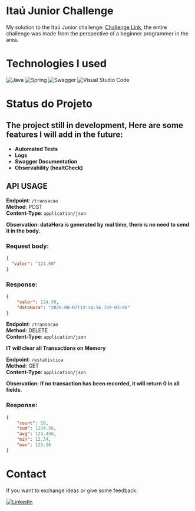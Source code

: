 
# Itaú Junior Challenge

My solution to the Itaú Junior challenge: [Challenge Link](https://github.com/rafaellins-itau/desafio-itau-vaga-99-junior), the entire challenge was made from the perspective of a beginner programmer in the area.

# Technologies I used

![Java](https://img.shields.io/badge/java-%23ED8B00.svg?style=for-the-badge&logo=openjdk&logoColor=white)
![Spring](https://img.shields.io/badge/spring-%236DB33F.svg?style=for-the-badge&logo=spring&logoColor=white)
![Swagger](https://img.shields.io/badge/-Swagger-%23Clojure?style=for-the-badge&logo=swagger&logoColor=white)
![Visual Studio Code](https://img.shields.io/badge/Visual%20Studio%20Code-0078d7.svg?style=for-the-badge&logo=visual-studio-code&logoColor=white)

# Status do Projeto

## The project still in development, Here are some features I will add in the future:

- **Automated Tests**
- **Logs**
- **Swagger Documentation**
- **Observability (healtCheck)**


## API USAGE 

**Endpoint**: `/transacao`\
**Method**: POST\
**Content-Type**: `application/json`

**Observation: dataHora is generated by real time, there is no need to send it in the body.**

### Request body:

```json
{
  "valor": "124,50"
}
```

### Response:

```json
{
    "valor": 124.50,
    "dataHora": "2020-08-07T12:34:56.789-03:00"
}
```

**Endpoint**: `/transacao`\
**Method**: DELETE\
**Content-Type**: `application/json`

**IT will clear all Transactions on Memory**

**Endpoint**: `/estatistica`\
**Method**: GET\
**Content-Type**: `application/json`

**Observation: If no transaction has been recorded, it will return 0 in all fields.**

### Response:


```json
{
    "count": 10,
    "sum": 1234.56,
    "avg": 123.456,
    "min": 12.34,
    "max": 123.56
}
```


# Contact 

If you want to exchange ideas or give some feedback:

[![LinkedIn](https://img.shields.io/badge/linkedin-%230077B5.svg?style=for-the-badge&logo=linkedin&logoColor=white)](https://www.linkedin.com/in/silviosant/)


